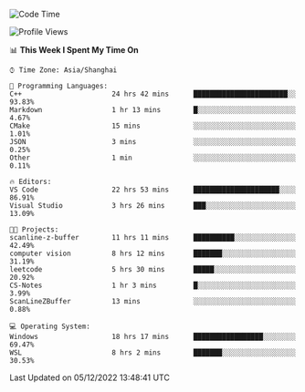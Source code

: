 <!--START_SECTION:waka-->
![Code Time](http://img.shields.io/badge/Code%20Time-417%20hrs%2042%20mins-blue)

![Profile Views](http://img.shields.io/badge/Profile%20Views-3-blue)

📊 **This Week I Spent My Time On** 

```text
⌚︎ Time Zone: Asia/Shanghai

💬 Programming Languages: 
C++                      24 hrs 42 mins      ███████████████████████░░   93.83% 
Markdown                 1 hr 13 mins        █░░░░░░░░░░░░░░░░░░░░░░░░   4.67% 
CMake                    15 mins             ░░░░░░░░░░░░░░░░░░░░░░░░░   1.01% 
JSON                     3 mins              ░░░░░░░░░░░░░░░░░░░░░░░░░   0.25% 
Other                    1 min               ░░░░░░░░░░░░░░░░░░░░░░░░░   0.11%

🔥 Editors: 
VS Code                  22 hrs 53 mins      █████████████████████░░░░   86.91% 
Visual Studio            3 hrs 26 mins       ███░░░░░░░░░░░░░░░░░░░░░░   13.09%

🐱‍💻 Projects: 
scanline-z-buffer        11 hrs 11 mins      ██████████░░░░░░░░░░░░░░░   42.49% 
computer vision          8 hrs 12 mins       ███████░░░░░░░░░░░░░░░░░░   31.19% 
leetcode                 5 hrs 30 mins       █████░░░░░░░░░░░░░░░░░░░░   20.92% 
CS-Notes                 1 hr 3 mins         █░░░░░░░░░░░░░░░░░░░░░░░░   3.99% 
ScanLineZBuffer          13 mins             ░░░░░░░░░░░░░░░░░░░░░░░░░   0.88%

💻 Operating System: 
Windows                  18 hrs 17 mins      █████████████████░░░░░░░░   69.47% 
WSL                      8 hrs 2 mins        ███████░░░░░░░░░░░░░░░░░░   30.53%

```


 Last Updated on 05/12/2022 13:48:41 UTC
<!--END_SECTION:waka-->